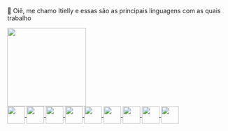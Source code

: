 👋 Oiê, me chamo Itielly e essas são as principais linguagens com as quais trabalho 

<div>
  <a href="https://github.com/itielly">
  <img height="180em" src="https://github-readme-stats.vercel.app/api/top-langs/?username=itielly&layout=compact&theme=dracula" /> 
</div>

<div>
  <img align="center" height="40" width="40" src="https://cdn.jsdelivr.net/gh/devicons/devicon/icons/javascript/javascript-plain.svg" />
  <img align="center" height="40" width="40" src="https://cdn.jsdelivr.net/gh/devicons/devicon/icons/typescript/typescript-plain.svg" />
  <img align="center" height="40" width="40" src="https://cdn.jsdelivr.net/gh/devicons/devicon/icons/react/react-original.svg" />
  <img align="center" height="40" width="40" src="https://cdn.jsdelivr.net/gh/devicons/devicon/icons/css3/css3-original.svg" />
  <img align="center" height="40" width="40" src="https://cdn.jsdelivr.net/gh/devicons/devicon/icons/html5/html5-original.svg" />
  <img align="center" height="40" width="40" src="https://cdn.jsdelivr.net/gh/devicons/devicon/icons/docker/docker-original.svg" />
  <img align="center" height="40" width="40" src="https://cdn.jsdelivr.net/gh/devicons/devicon/icons/mysql/mysql-original.svg" />
  <img align="center" height="40" width="40" src="https://cdn.jsdelivr.net/gh/devicons/devicon/icons/php/php-original.svg" />
  <img align="center" height="40" width="40" src="https://cdn.jsdelivr.net/gh/devicons/devicon/icons/symfony/symfony-original.svg" />
</div>
